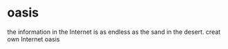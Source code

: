 # oasis

the information in the Internet is as endless as the sand in the desert. creat own Internet oasis
